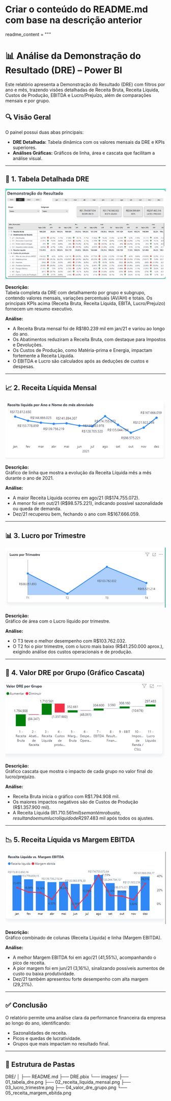 # Criar o conteúdo do README.md com base na descrição anterior

readme_content = """
# 📊 Análise da Demonstração do Resultado (DRE) – Power BI

Este relatório apresenta a Demonstração do Resultado (DRE) com filtros por ano e mês, trazendo visões detalhadas de Receita Bruta, Receita Líquida, Custos de Produção, EBITDA e Lucro/Prejuízo, além de comparações mensais e por grupo.

## 🔍 Visão Geral

O painel possui duas abas principais:
- **DRE Detalhada:** Tabela dinâmica com os valores mensais da DRE e KPIs superiores.
- **Análises Gráficas:** Gráficos de linha, área e cascata que facilitam a análise visual.

---

## 🧾 1. Tabela Detalhada DRE

![Tabela DRE](./images/01_tabela_dre.png)

**Descrição:**  
Tabela completa da DRE com detalhamento por grupo e subgrupo, contendo valores mensais, variações percentuais (AV/AH) e totais. Os principais KPIs acima (Receita Bruta, Receita Líquida, EBITA, Lucro/Prejuízo) fornecem um resumo executivo.

**Análise:**  
- A Receita Bruta mensal foi de R$180.239 mil em jan/21 e variou ao longo do ano.
- Os Abatimentos reduziram a Receita Bruta, com destaque para Impostos e Devoluções.
- Os Custos de Produção, como Matéria-prima e Energia, impactam fortemente a Receita Líquida.
- O EBITDA e Lucro são calculados após as deduções de custos e despesas.

---

## 📈 2. Receita Líquida Mensal

![Receita Líquida](./images/02_receita_liquida_mensal.png)

**Descrição:**  
Gráfico de linha que mostra a evolução da Receita Líquida mês a mês durante o ano de 2021.

**Análise:**  
- A maior Receita Líquida ocorreu em ago/21 (R$174.755.072).
- A menor foi em out/21 (R$98.575.221), indicando possível sazonalidade ou queda de demanda.
- Dez/21 recuperou bem, fechando o ano com R$167.666.059.

---

## 📊 3. Lucro por Trimestre

![Lucro Trimestral](./images/03_lucro_trimestre.png)

**Descrição:**  
Gráfico de área com o Lucro líquido por trimestre.

**Análise:**
- O T3 teve o melhor desempenho com R$103.762.032.
- O T2 foi o pior trimestre, com o lucro mais baixo (R$41.250.000 aprox.), exigindo análise dos custos operacionais e de produção.

---

## 🧱 4. Valor DRE por Grupo (Gráfico Cascata)

![Cascata DRE](./images/04_valor_dre_grupo.png)

**Descrição:**  
Gráfico cascata que mostra o impacto de cada grupo no valor final do lucro/prejuízo.

**Análise:**
- Receita Bruta inicia o gráfico com R$1.794.908 mil.
- Os maiores impactos negativos são de Custos de Produção (R$1.357.900 mil).
- A Receita Líquida (R$1.710.561 mil) se mantém robusta, resultando em um lucro líquido de R$297.483 mil após todos os ajustes.

---

## 📉 5. Receita Líquida vs Margem EBITDA

![Receita vs EBITDA](./images/05_receita_margem_ebitda.png)

**Descrição:**  
Gráfico combinado de colunas (Receita Líquida) e linha (Margem EBITDA).

**Análise:**
- A melhor Margem EBITDA foi em ago/21 (41,55%), acompanhando o pico de receita.
- A pior margem foi em jun/21 (3,16%), sinalizando possíveis aumentos de custo ou baixa produtividade.
- Dez/21 também apresentou forte desempenho com alta margem (29,21%).

---

## ✅ Conclusão

O relatório permite uma análise clara da performance financeira da empresa ao longo do ano, identificando:
- Sazonalidades de receita.
- Picos e quedas de lucratividade.
- Grupos que mais impactam no resultado final.

---

## 📁 Estrutura de Pastas

DRE/
│
├── README.md
├── DRE.pbix
└── images/
├── 01_tabela_dre.png
├── 02_receita_liquida_mensal.png
├── 03_lucro_trimestre.png
├── 04_valor_dre_grupo.png
└── 05_receita_margem_ebitda.png